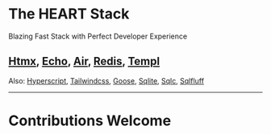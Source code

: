 # The HEART Stack

Blazing Fast Stack with Perfect Developer Experience

## [Htmx](https://htmx.org/), [Echo](https://echo.labstack.com/), [Air](https://github.com/cosmtrek/air), [Redis](https://redis.io/), [Templ](https://templ.guide/)

Also: [Hyperscript](https://hyperscript.org/), [Tailwindcss](https://tailwindcss.com/), [Goose](https://pressly.github.io/goose/), [Sqlite](https://www.sqlite.org/index.html), [Sqlc](https://docs.sqlc.dev/en/stable/index.html#), [Sqlfluff](https://docs.sqlfluff.com/en/stable/index.html)

---

# Contributions Welcome

